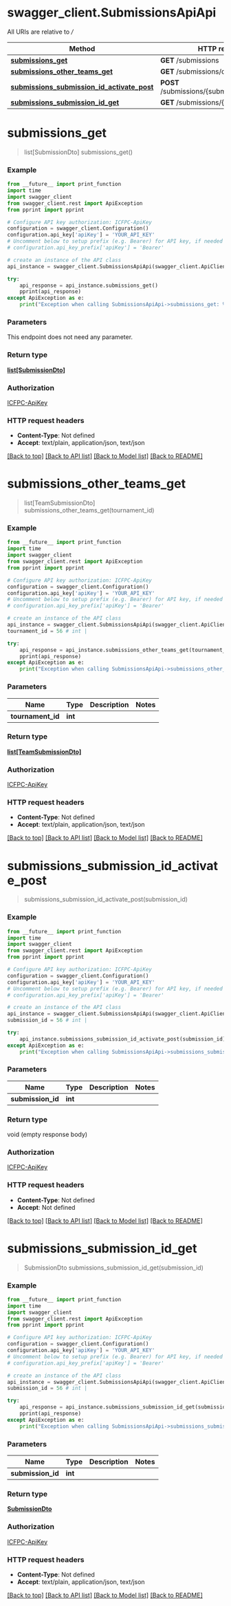 # swagger_client.SubmissionsApiApi

All URIs are relative to */*

Method | HTTP request | Description
------------- | ------------- | -------------
[**submissions_get**](SubmissionsApiApi.md#submissions_get) | **GET** /submissions | 
[**submissions_other_teams_get**](SubmissionsApiApi.md#submissions_other_teams_get) | **GET** /submissions/other-teams | 
[**submissions_submission_id_activate_post**](SubmissionsApiApi.md#submissions_submission_id_activate_post) | **POST** /submissions/{submissionId}/activate | 
[**submissions_submission_id_get**](SubmissionsApiApi.md#submissions_submission_id_get) | **GET** /submissions/{submissionId} | 

# **submissions_get**
> list[SubmissionDto] submissions_get()



### Example
```python
from __future__ import print_function
import time
import swagger_client
from swagger_client.rest import ApiException
from pprint import pprint

# Configure API key authorization: ICFPC-ApiKey
configuration = swagger_client.Configuration()
configuration.api_key['apiKey'] = 'YOUR_API_KEY'
# Uncomment below to setup prefix (e.g. Bearer) for API key, if needed
# configuration.api_key_prefix['apiKey'] = 'Bearer'

# create an instance of the API class
api_instance = swagger_client.SubmissionsApiApi(swagger_client.ApiClient(configuration))

try:
    api_response = api_instance.submissions_get()
    pprint(api_response)
except ApiException as e:
    print("Exception when calling SubmissionsApiApi->submissions_get: %s\n" % e)
```

### Parameters
This endpoint does not need any parameter.

### Return type

[**list[SubmissionDto]**](SubmissionDto.md)

### Authorization

[ICFPC-ApiKey](../README.md#ICFPC-ApiKey)

### HTTP request headers

 - **Content-Type**: Not defined
 - **Accept**: text/plain, application/json, text/json

[[Back to top]](#) [[Back to API list]](../README.md#documentation-for-api-endpoints) [[Back to Model list]](../README.md#documentation-for-models) [[Back to README]](../README.md)

# **submissions_other_teams_get**
> list[TeamSubmissionDto] submissions_other_teams_get(tournament_id)



### Example
```python
from __future__ import print_function
import time
import swagger_client
from swagger_client.rest import ApiException
from pprint import pprint

# Configure API key authorization: ICFPC-ApiKey
configuration = swagger_client.Configuration()
configuration.api_key['apiKey'] = 'YOUR_API_KEY'
# Uncomment below to setup prefix (e.g. Bearer) for API key, if needed
# configuration.api_key_prefix['apiKey'] = 'Bearer'

# create an instance of the API class
api_instance = swagger_client.SubmissionsApiApi(swagger_client.ApiClient(configuration))
tournament_id = 56 # int | 

try:
    api_response = api_instance.submissions_other_teams_get(tournament_id)
    pprint(api_response)
except ApiException as e:
    print("Exception when calling SubmissionsApiApi->submissions_other_teams_get: %s\n" % e)
```

### Parameters

Name | Type | Description  | Notes
------------- | ------------- | ------------- | -------------
 **tournament_id** | **int**|  | 

### Return type

[**list[TeamSubmissionDto]**](TeamSubmissionDto.md)

### Authorization

[ICFPC-ApiKey](../README.md#ICFPC-ApiKey)

### HTTP request headers

 - **Content-Type**: Not defined
 - **Accept**: text/plain, application/json, text/json

[[Back to top]](#) [[Back to API list]](../README.md#documentation-for-api-endpoints) [[Back to Model list]](../README.md#documentation-for-models) [[Back to README]](../README.md)

# **submissions_submission_id_activate_post**
> submissions_submission_id_activate_post(submission_id)



### Example
```python
from __future__ import print_function
import time
import swagger_client
from swagger_client.rest import ApiException
from pprint import pprint

# Configure API key authorization: ICFPC-ApiKey
configuration = swagger_client.Configuration()
configuration.api_key['apiKey'] = 'YOUR_API_KEY'
# Uncomment below to setup prefix (e.g. Bearer) for API key, if needed
# configuration.api_key_prefix['apiKey'] = 'Bearer'

# create an instance of the API class
api_instance = swagger_client.SubmissionsApiApi(swagger_client.ApiClient(configuration))
submission_id = 56 # int | 

try:
    api_instance.submissions_submission_id_activate_post(submission_id)
except ApiException as e:
    print("Exception when calling SubmissionsApiApi->submissions_submission_id_activate_post: %s\n" % e)
```

### Parameters

Name | Type | Description  | Notes
------------- | ------------- | ------------- | -------------
 **submission_id** | **int**|  | 

### Return type

void (empty response body)

### Authorization

[ICFPC-ApiKey](../README.md#ICFPC-ApiKey)

### HTTP request headers

 - **Content-Type**: Not defined
 - **Accept**: Not defined

[[Back to top]](#) [[Back to API list]](../README.md#documentation-for-api-endpoints) [[Back to Model list]](../README.md#documentation-for-models) [[Back to README]](../README.md)

# **submissions_submission_id_get**
> SubmissionDto submissions_submission_id_get(submission_id)



### Example
```python
from __future__ import print_function
import time
import swagger_client
from swagger_client.rest import ApiException
from pprint import pprint

# Configure API key authorization: ICFPC-ApiKey
configuration = swagger_client.Configuration()
configuration.api_key['apiKey'] = 'YOUR_API_KEY'
# Uncomment below to setup prefix (e.g. Bearer) for API key, if needed
# configuration.api_key_prefix['apiKey'] = 'Bearer'

# create an instance of the API class
api_instance = swagger_client.SubmissionsApiApi(swagger_client.ApiClient(configuration))
submission_id = 56 # int | 

try:
    api_response = api_instance.submissions_submission_id_get(submission_id)
    pprint(api_response)
except ApiException as e:
    print("Exception when calling SubmissionsApiApi->submissions_submission_id_get: %s\n" % e)
```

### Parameters

Name | Type | Description  | Notes
------------- | ------------- | ------------- | -------------
 **submission_id** | **int**|  | 

### Return type

[**SubmissionDto**](SubmissionDto.md)

### Authorization

[ICFPC-ApiKey](../README.md#ICFPC-ApiKey)

### HTTP request headers

 - **Content-Type**: Not defined
 - **Accept**: text/plain, application/json, text/json

[[Back to top]](#) [[Back to API list]](../README.md#documentation-for-api-endpoints) [[Back to Model list]](../README.md#documentation-for-models) [[Back to README]](../README.md)

